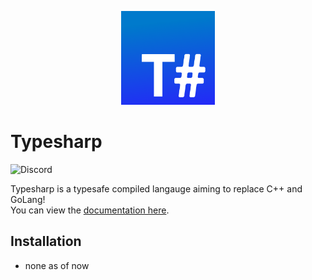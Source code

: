 <div align="center">
  <p>
    <img width="150" alt="portfolio_view" src="https://raw.githubusercontent.com/TypeSharp/Assets/master/typesharplogo.png">
  </p>
</div>

# Typesharp

![Discord](https://discord.com/api/guilds/750186214690258975/embed.png)

Typesharp is a typesafe compiled langauge aiming to replace C++ and GoLang! <br />
You can view the [documentation here](https://github.com/TypeSharp/Documentation).

## Installation
- none as of now